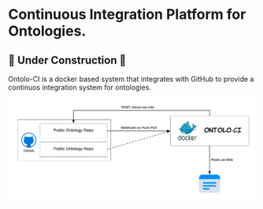 # Continuous Integration Platform for Ontologies.

## 🚧 Under Construction 🚧

Ontolo-CI is a docker based system that integrates with GitHub to provide a continuos integration system for ontologies.

![](docs/ontolo-ci-main-schema.png)
